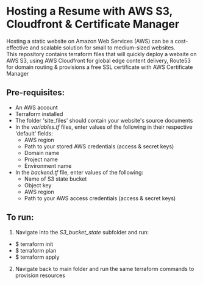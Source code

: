 # Hosting a Resume with AWS S3, Cloudfront & Certificate Manager  
Hosting a static website on Amazon Web Services (AWS) can be a cost-effective and scalable solution for small to medium-sized websites.  
This repository contains terraform files that will quickly deploy a website on AWS S3, using AWS Cloudfront for global edge content delivery, Route53 for domain routing & provisions a free SSL certificate with AWS Certificate Manager  

## Pre-requisites:  
- An AWS account  
- Terraform installed  
- The folder 'site_files' should contain your website's source documents  
- In the *variables.tf* files, enter values of the following in their respective 'default' fields:  
  - AWS region  
  - Path to your stored AWS credentials (access & secret keys)  
  - Domain name  
  - Project name  
  - Environment name  
- In the *backend.tf* file, enter values of the following:  
  - Name of S3 state bucket  
  - Object key  
  - AWS region  
  - Path to your AWS access credentials (access & secret keys)  

## To run:  
1. Navigate into the *S3_bucket_state* subfolder and run:  
- $ terraform init  
- $ terraform plan  
- $ terraform apply  
2. Navigate back to main folder and run the same terraform commands to provision resources  